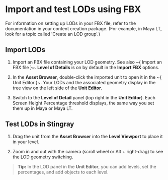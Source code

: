 ﻿# Import and test LODs using FBX

For information on setting up LODs in your FBX file, refer to the documentation in your content creation package. (For example, in Maya LT, look for a topic called 'Create an LOD group'.)

## Import LODs

1. Import an FBX file containing your LOD geometry.
	See also ~{ Import an FBX file }~.
	**Level of Details** is on by default in the **Import FBX** options.

2. In the **Asset Browser**, double-click the imported unit to open it in the ~{ Unit Editor }~.
	Your LODs and the associated geometry display in the tree view on the left side of the **Unit Editor**.

3. Switch to the **Level of Detail** panel (top right in the **Unit Editor**).
	Each Screen Height Percentage threshold displays, the same way you set them up in Maya or Maya LT.

## Test LODs in Stingray

1. Drag the unit from the **Asset Browser** into the **Level Viewport** to place it in your level.

2. Zoom in and out with the camera (scroll wheel or Alt + right-drag) to see the LOD geometry switching.


>	**Tip:** In the LOD panel in the **Unit Editor**, you can add levels, set the percentages, and  add objects to each level.
